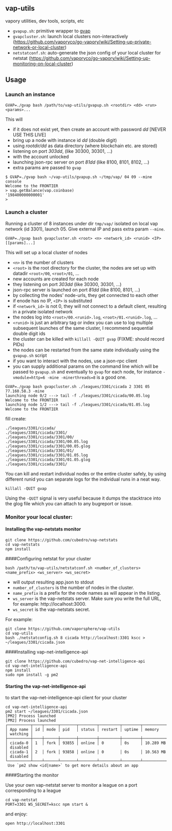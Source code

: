 ## vap-utils

vapory utilities, dev tools, scripts, etc

* `gvapup.sh`: primitive wrapper to [gvap](https://github.com/vaporyco/go-vapory)
* `gvapcluster.sh`: launch local clusters non-interactively (https://github.com/vaporyco/go-vapory/wiki/Setting-up-private-network-or-local-cluster)
* `netstatconf.sh`: auto-generate the json config of your local cluster for netstat (https://github.com/vaporyco/go-vapory/wiki/Setting-up-monitoring-on-local-cluster)

##  Usage

### Launch an instance 

```
GVAP=./gvap bash /path/to/vap-utils/gvapup.sh <rootdir> <dd> <run> <params>...
```

This will
- if it does not exist yet, then create an account with password _dd_ [NEVER USE THIS LIVE]
- bring up a node with instance id _dd_ (double digit)
- using _rootdir/dd_ as data directory (where blockchain etc. are stored)
- listening on port _303dd_, (like 30300, 30301, ...)
- with the account unlocked
- launching json-rpc server on port _81dd_ (like 8100, 8101, 8102, ...)
- extra params are passed to `gvap` 

```
$ GVAP=./gvap bash ~/vap-utils/gvapup.sh ~/tmp/vap/ 04 09 --mine console 
Welcome to the FRONTIER
> vap.getBalance(vap.coinbase)
'198400000000001'
>
```

### Launch a cluster 
Running a cluster of 8 instances under dir `tmp/vap/` isolated on local vap network (id 3301), launch 05. Give external IP and pass extra param `--mine`.

```
GVAP=./gvap bash gvapcluster.sh <root> <n> <network_id> <runid> <IP> [[params]...]
```

This will set up a local cluster of nodes
- `<n>` is the number of clusters
- `<root>` is the root directory for the cluster, the nodes are set up 
  with datadir `<root>/00`, `<root>/01`, ...
- new accounts are created for each node
- they listening on port _303dd_ (like 30300, 30301, ...)
- json-rpc server is launched on port _81dd_ (like 8100, 8101, ...)
- by collecting the nodes' node-urls, they get connected to each other
- if enode has no IP, `<IP>` is substituted
- if `<network_id>` is not 0, they will not connect to a default client,
  resulting in a private isolated network
- the nodes log into `<root>/00.<runid>.log`, `<root>/01.<runid>.log`, ...
- `<runid>` is just an arbitrary tag or index you can use to log multiple 
  subsequent launches of the same cluster, I recommend sequential double digit ids
- the cluster can be killed with `killall -QUIT gvap` (FIXME: should record PIDs)
- the nodes can be restarted from the same state individually using the `gvapup.sh` script
- if you want to interact with the nodes, use a json-rpc client
- you can supply additional params on the command line which will be passed 
  to `gvapup.sh` and eventually to `gvap` for each node, for instance `-vmodule=http=6 -mine -minerthreads=8` is a good one.

```
GVAP=./gvap bash gvapcluster.sh ./leagues/3301/cicada 2 3301 05 77.160.58.3 -mine 
launching node 0/2 ---> tail -f ./leagues/3301/cicada/00.05.log
Welcome to the FRONTIER
launching node 1/2 ---> tail -f ./leagues/3301/cicada/01.05.log
Welcome to the FRONTIER
```

fill create:
```
./leagues/3301/cicada/
./leagues/3301/cicada/3301/
./leagues/3301/cicada/3301/00/
./leagues/3301/cicada/3301/00.05.log
./leagues/3301/cicada/3301/00.05.glog
./leagues/3301/cicada/3301/01/
./leagues/3301/cicada/3301/01.05.log
./leagues/3301/cicada/3301/01.05.glog
./leagues/3301/cicada/3301/
```

You can kill and restart individual nodes or the entire cluster safely, by using different runid you can separate logs for the individual runs in a neat way.

```
killall -QUIT gvap
```

Using the `-QUIT` signal is very useful because it dumps the stacktrace into the glog file which you can attach to any bugreport or issue. 

### Monitor your local cluster:


#### Installing the vap-netstats monitor

```
git clone https://github.com/cubedro/vap-netstats
cd vap-netstats
npm install
```

####Configuring netstat for your cluster

```
bash /path/to/vap-utils/netstatconf.sh <number_of_clusters> <name_prefix> <ws_server> <ws_secret> 
```

- will output resulting app.json to stdout
- `number_of_clusters` is the number of nodes in the cluster.
- `name_prefix` is a prefix for the node names as will appear in the listing.
- `ws_server` is the vap-netstats server. Make sure you write the full URL, for example: http://localhost:3000.
- `ws_secret` is the vap-netstats secret.

For example:

```
git clone https://github.com/vaporsphere/vap-utils
cd vap-utils
bash ./netstatconfig.sh 8 cicada http://localhost:3301 kscc > ~/leagues/3301/cicada.json
```

####Installing vap-net-intelligence-api

```
git clone https://github.com/cubedro/vap-net-intelligence-api
cd vap-net-intelligence-api
npm install
sudo npm install -g pm2
```

#### Starting the vap-net-intelligence-api

to start the vap-net-intelligence-api client for your cluster

```
cd vap-net-intelligence-api
pm2 start ~/leagues/3301/cicada.json
[PM2] Process launched
[PM2] Process launched
┌──────────┬────┬──────┬───────┬────────┬─────────┬────────┬─────────────┬──────────┐
│ App name │ id │ mode │ pid   │ status │ restart │ uptime │ memory      │ watching │
├──────────┼────┼──────┼───────┼────────┼─────────┼────────┼─────────────┼──────────┤
│ cicada-0 │ 1  │ fork │ 93855 │ online │ 0       │ 0s     │ 10.289 MB   │ disabled │
│ cicada-1 │ 2  │ fork │ 93858 │ online │ 0       │ 0s     │ 10.563 MB   │ disabled │
└──────────┴────┴──────┴───────┴────────┴─────────┴────────┴─────────────┴──────────┘
 Use `pm2 show <id|name>` to get more details about an app
```


####Starting the monitor 

Use your own vap-netstat server to monitor a league on a port corresponding to a league

```
cd vap-netstat
PORT=3301 WS_SECRET=kscc npm start &
```

and enjoy:
```
open http://localhost:3301
```

